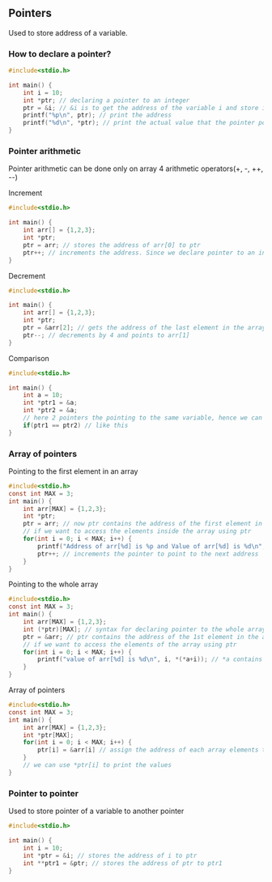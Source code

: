 ## Pointers

Used to store address of a variable.

### How to declare a pointer?
```c
#include<stdio.h>

int main() {
    int i = 10;
    int *ptr; // declaring a pointer to an integer
    ptr = &i; // &i is to get the address of the variable i and store it in ptr
    printf("%p\n", ptr); // print the address
    printf("%d\n", *ptr); // print the actual value that the pointer points to. *ptr is dereferencing
}
```

### Pointer arithmetic
Pointer arithmetic can be done only on array
4 arithmetic operators(+, -, ++, --)

Increment
```c
#include<stdio.h>

int main() {
    int arr[] = {1,2,3};
    int *ptr;
    ptr = arr; // stores the address of arr[0] to ptr
    ptr++; // increments the address. Since we declare pointer to an integer and interger is 4 bytes by default, it'll increment by 4
}
```

Decrement
```c
#include<stdio.h>

int main() {
    int arr[] = {1,2,3};
    int *ptr;
    ptr = &arr[2]; // gets the address of the last element in the array
    ptr--; // decrements by 4 and points to arr[1]
}
```

Comparison
```c
#include<stdio.h>

int main() {
    int a = 10;
    int *ptr1 = &a;
    int *ptr2 = &a;
    // here 2 pointers the pointing to the same variable, hence we can use comparison operator on them
    if(ptr1 == ptr2) // like this
}
```

### Array of pointers
Pointing to the first element in an array
```c
#include<stdio.h>
const int MAX = 3;
int main() {
    int arr[MAX] = {1,2,3};
    int *ptr;
    ptr = arr; // now ptr contains the address of the first element in the array
    // if we want to access the elements inside the array using ptr
    for(int i = 0; i < MAX; i++) {
        printf("Address of arr[%d] is %p and Value of arr[%d] is %d\n", i, ptr, i, *ptr);
        ptr++; // increments the pointer to point to the next address
    } 
}
```

Pointing to the whole array
```c
#include<stdio.h>
const int MAX = 3;
int main() {
    int arr[MAX] = {1,2,3};
    int (*ptr)[MAX]; // syntax for declaring pointer to the whole array of intergers.
    ptr = &arr; // ptr contains the address of the 1st element in the array
    // if we want to access the elements of the array using ptr
    for(int i = 0; i < MAX; i++) {
        printf("value of arr[%d] is %d\n", i, *(*a+i)); // *a contains address of the elements + i increments the address and finally *() gets the value
    }
}
```

Array of pointers
```c
#include<stdio.h>
const int MAX = 3;
int main() {
    int arr[MAX] = {1,2,3};
    int *ptr[MAX];
    for(int i = 0; i < MAX; i++) {
        ptr[i] = &arr[i] // assign the address of each array elements to ptr[i]
    }
    // we can use *ptr[i] to print the values
}
```

### Pointer to pointer
Used to store pointer of a variable to another pointer
```c
#include<stdio.h>

int main() {
    int i = 10;
    int *ptr = &i; // stores the address of i to ptr
    int **ptr1 = &ptr; // stores the address of ptr to ptr1
}
```